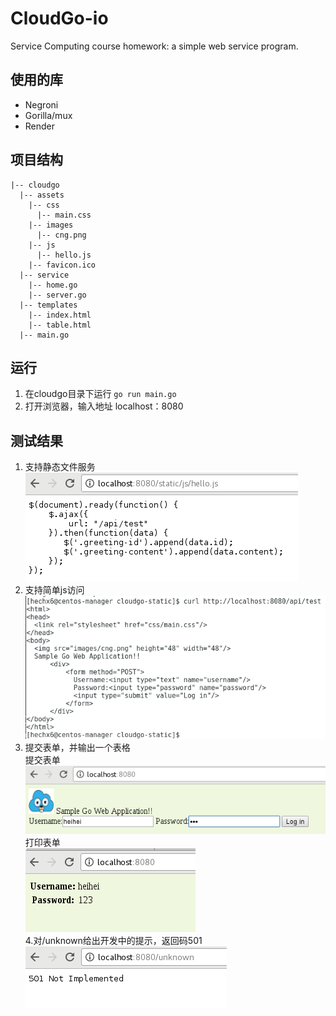 # CloudGo-io
Service Computing course homework: a simple web service program.  

## 使用的库
* Negroni  
* Gorilla/mux  
* Render  

## 项目结构
```
|-- cloudgo
  |-- assets
    |-- css
      |-- main.css
    |-- images
      |-- cng.png
    |-- js
      |-- hello.js
    |-- favicon.ico
  |-- service
    |-- home.go
    |-- server.go
  |-- templates
    |-- index.html
    |-- table.html
  |-- main.go
```

## 运行
1. 在cloudgo目录下运行 ```go run main.go ```  
2. 打开浏览器，输入地址 localhost：8080  

## 测试结果
1. 支持静态文件服务  
![静态文件服务](README/3.png)  
2. 支持简单js访问  
![简单js访问](README/7.png)  
3. 提交表单，并输出一个表格  
提交表单  
![提交](README/4.png)  
打印表单  
![打印](README/5.png)  
4.对/unknown给出开发中的提示，返回码501  
![unknown](README/6.png)  


